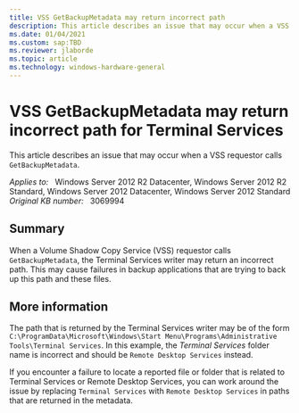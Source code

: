 ```yaml
---
title: VSS GetBackupMetadata may return incorrect path
description: This article describes an issue that may occur when a VSS requestor calls GetBackupMetadata.
ms.date: 01/04/2021
ms.custom: sap:TBD
ms.reviewer: jlaborde
ms.topic: article
ms.technology: windows-hardware-general
---
```

# VSS GetBackupMetadata may return incorrect path for Terminal Services

This article describes an issue that may occur when a VSS requestor calls `GetBackupMetadata`.

_Applies to:_ &nbsp; Windows Server 2012 R2 Datacenter, Windows Server 2012 R2 Standard, Windows Server 2012 Datacenter, Windows Server 2012 Standard  
_Original KB number:_ &nbsp; 3069994

## Summary

When a Volume Shadow Copy Service (VSS) requestor calls `GetBackupMetadata`, the Terminal Services writer may return an incorrect path. This may cause failures in backup applications that are trying to back up this path and these files.

## More information

The path that is returned by the Terminal Services writer may be of the form `C:\ProgramData\Microsoft\Windows\Start Menu\Programs\Administrative Tools\Terminal Services`. In this example, the *Terminal Services* folder name is incorrect and should be `Remote Desktop Services` instead.

If you encounter a failure to locate a reported file or folder that is related to Terminal Services or Remote Desktop Services, you can work around the issue by replacing `Terminal Services` with `Remote Desktop Services` in paths that are returned in the metadata.
